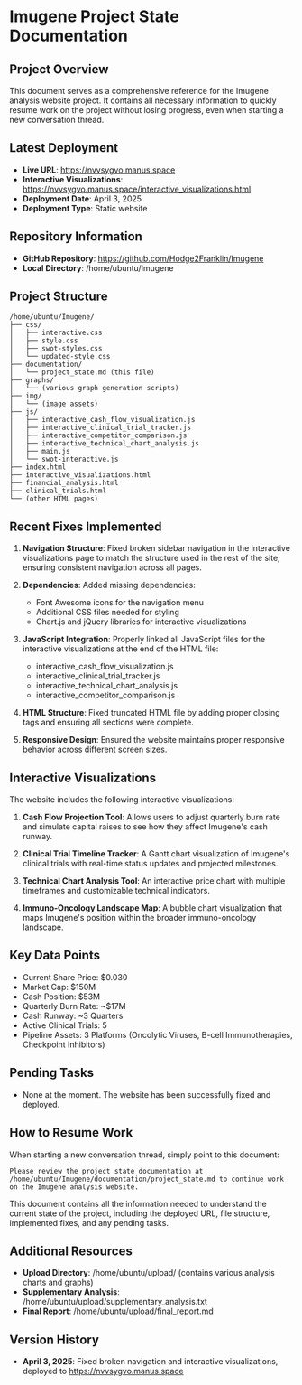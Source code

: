# Imugene Project State Documentation

## Project Overview
This document serves as a comprehensive reference for the Imugene analysis website project. It contains all necessary information to quickly resume work on the project without losing progress, even when starting a new conversation thread.

## Latest Deployment
- **Live URL**: https://nvvsygvo.manus.space
- **Interactive Visualizations**: https://nvvsygvo.manus.space/interactive_visualizations.html
- **Deployment Date**: April 3, 2025
- **Deployment Type**: Static website

## Repository Information
- **GitHub Repository**: https://github.com/Hodge2Franklin/Imugene
- **Local Directory**: /home/ubuntu/Imugene

## Project Structure
```
/home/ubuntu/Imugene/
├── css/
│   ├── interactive.css
│   ├── style.css
│   ├── swot-styles.css
│   └── updated-style.css
├── documentation/
│   └── project_state.md (this file)
├── graphs/
│   └── (various graph generation scripts)
├── img/
│   └── (image assets)
├── js/
│   ├── interactive_cash_flow_visualization.js
│   ├── interactive_clinical_trial_tracker.js
│   ├── interactive_competitor_comparison.js
│   ├── interactive_technical_chart_analysis.js
│   ├── main.js
│   └── swot-interactive.js
├── index.html
├── interactive_visualizations.html
├── financial_analysis.html
├── clinical_trials.html
└── (other HTML pages)
```

## Recent Fixes Implemented
1. **Navigation Structure**: Fixed broken sidebar navigation in the interactive visualizations page to match the structure used in the rest of the site, ensuring consistent navigation across all pages.

2. **Dependencies**: Added missing dependencies:
   - Font Awesome icons for the navigation menu
   - Additional CSS files needed for styling
   - Chart.js and jQuery libraries for interactive visualizations

3. **JavaScript Integration**: Properly linked all JavaScript files for the interactive visualizations at the end of the HTML file:
   - interactive_cash_flow_visualization.js
   - interactive_clinical_trial_tracker.js
   - interactive_technical_chart_analysis.js
   - interactive_competitor_comparison.js

4. **HTML Structure**: Fixed truncated HTML file by adding proper closing tags and ensuring all sections were complete.

5. **Responsive Design**: Ensured the website maintains proper responsive behavior across different screen sizes.

## Interactive Visualizations
The website includes the following interactive visualizations:

1. **Cash Flow Projection Tool**: Allows users to adjust quarterly burn rate and simulate capital raises to see how they affect Imugene's cash runway.

2. **Clinical Trial Timeline Tracker**: A Gantt chart visualization of Imugene's clinical trials with real-time status updates and projected milestones.

3. **Technical Chart Analysis Tool**: An interactive price chart with multiple timeframes and customizable technical indicators.

4. **Immuno-Oncology Landscape Map**: A bubble chart visualization that maps Imugene's position within the broader immuno-oncology landscape.

## Key Data Points
- Current Share Price: $0.030
- Market Cap: $150M
- Cash Position: $53M
- Quarterly Burn Rate: ~$17M
- Cash Runway: ~3 Quarters
- Active Clinical Trials: 5
- Pipeline Assets: 3 Platforms (Oncolytic Viruses, B-cell Immunotherapies, Checkpoint Inhibitors)

## Pending Tasks
- None at the moment. The website has been successfully fixed and deployed.

## How to Resume Work
When starting a new conversation thread, simply point to this document:
```
Please review the project state documentation at /home/ubuntu/Imugene/documentation/project_state.md to continue work on the Imugene analysis website.
```

This document contains all the information needed to understand the current state of the project, including the deployed URL, file structure, implemented fixes, and any pending tasks.

## Additional Resources
- **Upload Directory**: /home/ubuntu/upload/ (contains various analysis charts and graphs)
- **Supplementary Analysis**: /home/ubuntu/upload/supplementary_analysis.txt
- **Final Report**: /home/ubuntu/upload/final_report.md

## Version History
- **April 3, 2025**: Fixed broken navigation and interactive visualizations, deployed to https://nvvsygvo.manus.space
